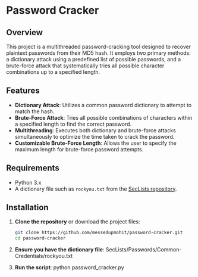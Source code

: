 # Password Cracker

## Overview

This project is a multithreaded password-cracking tool designed to recover plaintext passwords from their MD5 hash. It employs two primary methods: a dictionary attack using a predefined list of possible passwords, and a brute-force attack that systematically tries all possible character combinations up to a specified length.

## Features

- **Dictionary Attack**: Utilizes a common password dictionary to attempt to match the hash.
- **Brute-Force Attack**: Tries all possible combinations of characters within a specified length to find the correct password.
- **Multithreading**: Executes both dictionary and brute-force attacks simultaneously to optimize the time taken to crack the password.
- **Customizable Brute-Force Length**: Allows the user to specify the maximum length for brute-force password attempts.

## Requirements

- Python 3.x
- A dictionary file such as `rockyou.txt` from the [SecLists repository](https://github.com/danielmiessler/SecLists).

## Installation

1. **Clone the repository** or download the project files:
   ```bash
   git clone https://github.com/messedupmohit/password-cracker.git
   cd password-cracker

2. **Ensure you have the dictionary file**:
    SecLists/Passwords/Common-Credentials/rockyou.txt

3. **Run the script**:
    python password_cracker.py
